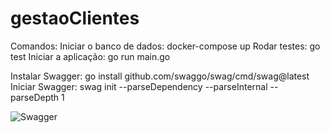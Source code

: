 # gestaoClientes

Comandos:
Iniciar o banco de dados: docker-compose up
Rodar testes: go test
Iniciar a aplicação: go run main.go

Instalar Swagger: go install github.com/swaggo/swag/cmd/swag@latest
Iniciar Swagger: swag init --parseDependency --parseInternal --parseDepth 1


![Swagger](https://user-images.githubusercontent.com/53271581/208182134-7a153f0f-c3fb-44e1-8a20-4d13cbada19a.png)
